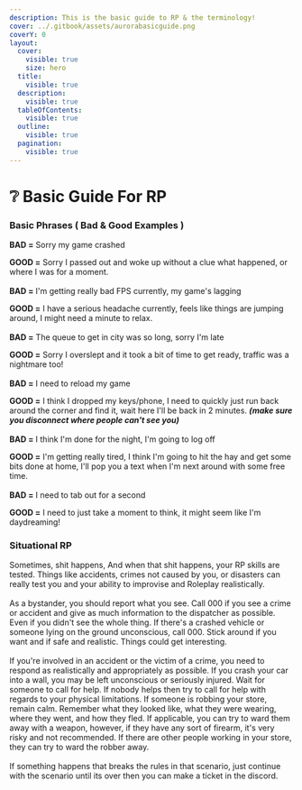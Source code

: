 ```yaml
---
description: This is the basic guide to RP & the terminology!
cover: ../.gitbook/assets/aurorabasicguide.png
coverY: 0
layout:
  cover:
    visible: true
    size: hero
  title:
    visible: true
  description:
    visible: true
  tableOfContents:
    visible: true
  outline:
    visible: true
  pagination:
    visible: true
---
```


# ❔ Basic Guide For RP

### Basic Phrases ( Bad & Good Examples )

**BAD =** Sorry my game crashed

**GOOD =** Sorry I passed out and woke up without a clue what happened, or where I was for a moment.\
\
**BAD =** I'm getting really bad FPS currently, my game's lagging

**GOOD =** I have a serious headache currently, feels like things are jumping around, I might need a minute to relax.\
\
**BAD =** The queue to get in city was so long, sorry I'm late

**GOOD =** Sorry I overslept and it took a bit of time to get ready, traffic was a nightmare too!\
\
**BAD =** I need to reload my game

**GOOD =** I think I dropped my keys/phone, I need to quickly just run back around the corner and find it, wait here I'll be back in 2 minutes. _**(make sure you disconnect where people can't see you)**_\
\
**BAD =** I think I'm done for the night, I'm going to log off

**GOOD =** I'm getting really tired, I think I'm going to hit the hay and get some bits done at home, I'll pop you a text when I'm next around with some free time.\
\
**BAD =** I need to tab out for a second

**GOOD =** I need to just take a moment to think, it might seem like I'm daydreaming!

### **Situational RP**

Sometimes, shit happens, And when that shit happens, your RP skills are tested. Things like accidents, crimes not caused by you, or disasters can really test you and your ability to improvise and Roleplay realistically.\
\
As a bystander, you should report what you see. Call 000 if you see a crime or accident and give as much information to the dispatcher as possible. Even if you didn't see the whole thing. If there's a crashed vehicle or someone lying on the ground unconscious, call 000. Stick around if you want and if safe and realistic. Things could get interesting.\
\
If you're involved in an accident or the victim of a crime, you need to respond as realistically and appropriately as possible. If you crash your car into a wall, you may be left unconscious or seriously injured. Wait for someone to call for help. If nobody helps then try to call for help with regards to your physical limitations. If someone is robbing your store, remain calm. Remember what they looked like, what they were wearing, where they went, and how they fled. If applicable, you can try to ward them away with a weapon, however, if they have any sort of firearm, it's very risky and not recommended. If there are other people working in your store, they can try to ward the robber away.\
\
If something happens that breaks the rules in that scenario, just continue with the scenario until its over then you can make a ticket in the discord.

